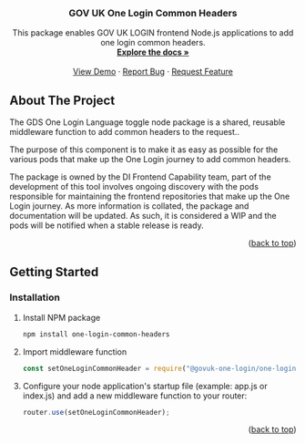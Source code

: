 <!-- Improved compatibility of back to top link: See: https://github.com/othneildrew/Best-README-Template/pull/73 -->

<a name="readme-top"></a>

<!-- PROJECT LOGO -->
<br />
<div align="center">
  
<h3 align="center">GOV UK One Login Common Headers</h3>
  <p align="center">
    This package enables GOV UK LOGIN frontend Node.js applications to add one login common headers.
    <br />
    <a href=""><strong>Explore the docs »</strong></a>
    <br />
    <br />
    <a href="https://github.com/govuk-one-login/di-fec-ga4-demo">View Demo</a>
    ·
    <a href="https://github.com/govuk-one-login/di-fec-ga4-demo/issues">Report Bug</a>
    ·
    <a href="https://github.com/govuk-one-login/di-fec-ga4-demo/issues">Request Feature</a>
  </p>
</div>

## About The Project

The GDS One Login Language toggle node package is a shared, reusable middleware function to add common headers to the request..

The purpose of this component is to make it as easy as possible for the various pods that make up the One Login journey to add common headers.

The package is owned by the DI Frontend Capability team, part of the development of this tool involves ongoing discovery with the pods responsible for maintaining the frontend repositories that make up the One Login journey. As more information is collated, the package and documentation will be updated. As such, it is considered a WIP and the pods will be notified when a stable release is ready.

<p align="right">(<a href="#readme-top">back to top</a>)</p>

<!-- GETTING STARTED -->

## Getting Started

### Installation

1. Install NPM package
   ```sh
   npm install one-login-common-headers
   ```

2. Import middleware function
   ```js
   const setOneLoginCommonHeader = require("@govuk-one-login/one-login-common-headers");
   ```

3. Configure your node application's startup file (example: app.js or index.js) and add a new middleware function to your router:
   ```js
   router.use(setOneLoginCommonHeader);
   ```

<p align="right">(<a href="#readme-top">back to top</a>)</p>